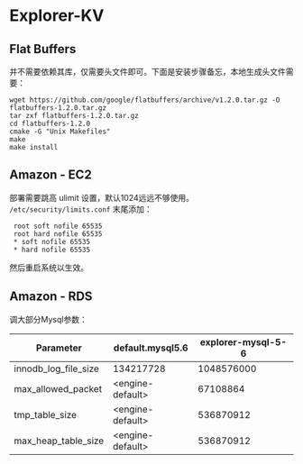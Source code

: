 # Explorer-KV

## Flat Buffers

并不需要依赖其库，仅需要头文件即可。下面是安装步骤备忘，本地生成头文件需要：

```
wget https://github.com/google/flatbuffers/archive/v1.2.0.tar.gz -O flatbuffers-1.2.0.tar.gz
tar zxf flatbuffers-1.2.0.tar.gz
cd flatbuffers-1.2.0
cmake -G "Unix Makefiles"
make
make install
```

## Amazon - EC2

部署需要跳高 ulimit 设置，默认1024远远不够使用。 `/etc/security/limits.conf` 末尾添加：

```
 root soft nofile 65535
 root hard nofile 65535
 * soft nofile 65535
 * hard nofile 65535
```
然后重启系统以生效。

## Amazon - RDS

调大部分Mysql参数：

   Parameter | default.mysql5.6 | explorer-mysql-5-6
-------------|------------------|--------------------
innodb\_log\_file\_size | 134217728 | 1048576000
max\_allowed\_packet | &lt;engine-default&gt; | 67108864
tmp\_table\_size | &lt;engine-default&gt; | 536870912
max\_heap\_table\_size | &lt;engine-default&gt; | 536870912
